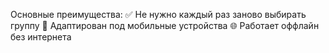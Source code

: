 Основные преимущества:
✅ Не нужно каждый раз заново выбирать группу
📱 Адаптирован под мобильные устройства
🌐 Работает оффлайн без интернета